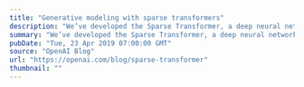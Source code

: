 ```yaml
---
title: "Generative modeling with sparse transformers"
description: "We’ve developed the Sparse Transformer, a deep neural network which sets new records at predicting what comes next in a sequence—whether text, images, or sound. It uses an algorithmic improvement of the attention mechanism to extract patterns from sequences 30x longer than possible previously."
summary: "We’ve developed the Sparse Transformer, a deep neural network which sets new records at predicting what comes next in a sequence—whether text, images, or sound. It uses an algorithmic improvement of the attention mechanism to extract patterns from sequences 30x longer than possible previously."
pubDate: "Tue, 23 Apr 2019 07:00:00 GMT"
source: "OpenAI Blog"
url: "https://openai.com/blog/sparse-transformer"
thumbnail: ""
---
```



